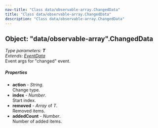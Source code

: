 ```yaml
---
nav-title: "Class data/observable-array.ChangedData"
title: "Class data/observable-array.ChangedData"
description: "Class data/observable-array.ChangedData"
---
```

## Object: "data/observable-array".ChangedData  
_Type parameters:_ _**T**_  
_Extends:_ [_EventData_](../../data/observable/EventData.md)  
Event args for "changed" event.

##### Properties
 - **action** - _String_.    
  Change type.
 - **index** - _Number_.    
  Start index.
 - **removed** - _Array_ of _T_.    
  Removed items.
 - **addedCount** - _Number_.    
  Number of added items.